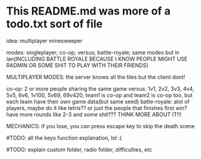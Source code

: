 # This README.md was more of a todo.txt sort of file

idea: multiplayer minesweeper

modes: singleplayer; co-op; versus; battle-royale; same modes but in lan(INCLUDING BATTLE ROYALE BECAUSE I KNOW PEOPLE MIGHT USE RADMIN OR SOME SHIT TO PLAY WITH THEIR FRIENDS)

MULTIPLAYER MODES: the server knows all the tiles but the client dont!

co-op: 2 or more people sharing the same game
versus: 1v1, 2v2, 3v3, 4v4, 5v5, 6v6, 1v100, 5v69, 69v420, team1 is co-op and team2 is co-op too, but each team have their own game data(but same seed)
batte-royale: alot of players, maybe do it like tetris?? or just the people that finishes first win? have more rounds like 2-3 and some shit??? THINK MORE ABOUT IT!!!

MECHANICS:
if you lose, you can press escape key to skip the death scene

#TODO: all the keys function explanation, lol :(

#TODO: explain custom folder, radio folder, difficulties, etc
